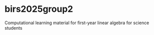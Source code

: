 # birs2025group2
Computational learning material for first-year linear algebra for science students
